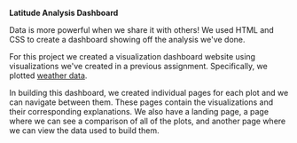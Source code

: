 **Latitude Analysis Dashboard**

Data is more powerful when we share it with others!  We used HTML and CSS to create a dashboard showing off the analysis we've done.

For this project we created a visualization dashboard website using visualizations we've created in a previous assignment. Specifically, we plotted [weather data](Resources/cities.csv).

In building this dashboard, we created individual pages for each plot and we can navigate between them. These pages contain the visualizations and their corresponding explanations. We also have a landing page, a page where we can see a comparison of all of the plots, and another page where we can view the data used to build them.
